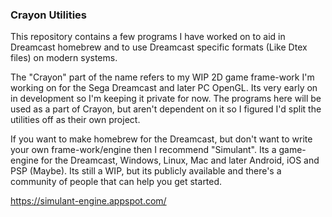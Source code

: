 ### Crayon Utilities

This repository contains a few programs I have worked on to aid in Dreamcast homebrew and to use Dreamcast specific formats (Like Dtex files) on modern systems.

The "Crayon" part of the name refers to my WIP 2D game frame-work I'm working on for the Sega Dreamcast and later PC OpenGL. Its very early on in development so I'm keeping it private for now. The programs here will be used as a part of Crayon, but aren't dependent on it so I figured I'd split the utilities off as their own project.

If you want to make homebrew for the Dreamcast, but don't want to write your own frame-work/engine then I recommend "Simulant". Its a game-engine for the Dreamcast, Windows, Linux, Mac and later Android, iOS and PSP (Maybe). Its still a WIP, but its publicly available and there's a community of people that can help you get started.

https://simulant-engine.appspot.com/
